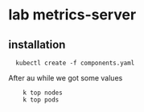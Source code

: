 # lab metrics-server
## installation 
```shell script
  kubectl create -f components.yaml
```
After au while we got some values  
```shell script
    k top nodes 
    k top pods 
``` 
